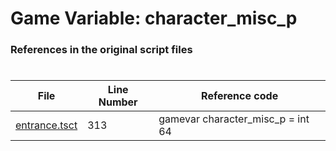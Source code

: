 # Game Variable: character_misc_p
### References in the original script files

#

| File | Line Number | Reference code |
| --- | --- | --- |
| [entrance.tsct](../../../out/entrance.tsct#L313) | 313 | gamevar character_misc_p = int 64 |
